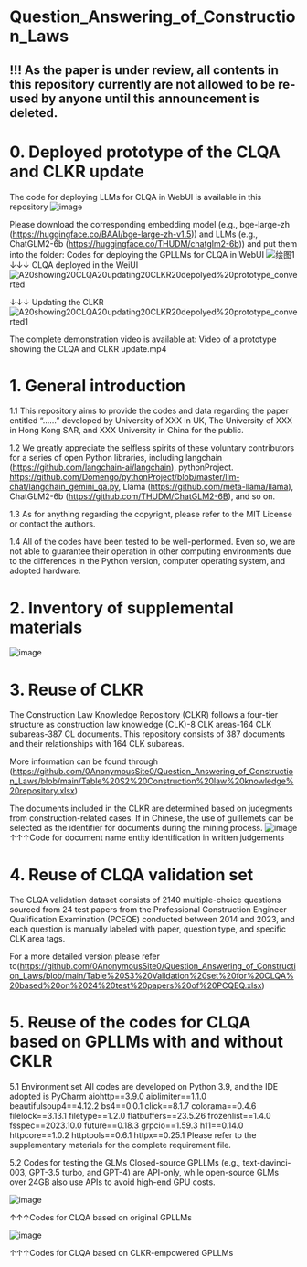 # Question_Answering_of_Construction_Laws

## !!! As the paper is under review, all contents in this repository currently are not allowed to be re-used by anyone until this announcement is deleted.

# 0. Deployed prototype of the CLQA and CLKR update
The code for deploying LLMs for CLQA in WebUI is available in this repository
![image](https://github.com/0AnonymousSite0/Question_Answering_of_Construction_Laws/assets/39326629/2e386b54-042d-4715-b477-92cb10e10ab8)

Please download the corresponding embedding model (e.g., bge-large-zh (https://huggingface.co/BAAI/bge-large-zh-v1.5)) and LLMs (e.g., ChatGLM2-6b (https://huggingface.co/THUDM/chatglm2-6b)) and put them into the folder: Codes for deploying the GPLLMs for CLQA in WebUI 
![绘图1](https://github.com/0AnonymousSite0/Question_Answering_of_Construction_Laws/assets/39326629/d8bb2987-73ad-4731-9e13-bd469f8a741b)
↓↓↓ CLQA deployed in the WeiUI
![A20showing20CLQA20updating20CLKR20depolyed%20prototype_converted](https://github.com/0AnonymousSite0/Question_Answering_of_Construction_Laws/assets/39326629/71bd62b0-0531-41f1-938f-fb228b33c143)

↓↓↓ Updating the CLKR
![A20showing20CLQA20updating20CLKR20depolyed%20prototype_converted1](https://github.com/0AnonymousSite0/Question_Answering_of_Construction_Laws/assets/39326629/7bfe8b6f-d64a-4d25-8207-4a0baefd0c06)

The complete demonstration video is available at: Video of a prototype showing the CLQA and CLKR update.mp4

# 1. General introduction
1.1 This repository aims to provide the codes and data regarding the paper entitled “……” developed by University of XXX in UK, The University of XXX in Hong Kong SAR, and XXX University in China for the public.

1.2 We greatly appreciate the selfless spirits of these voluntary contributors for a series of open Python libraries, including langchain (https://github.com/langchain-ai/langchain), pythonProject. https://github.com/Domengo/pythonProject/blob/master/llm-chat/langchain_gemini_qa.py, Llama (https://github.com/meta-llama/llama), ChatGLM2-6b (https://github.com/THUDM/ChatGLM2-6B), and so on.

1.3 As for anything regarding the copyright, please refer to the MIT License or contact the authors.

1.4 All of the codes have been tested to be well-performed. Even so, we are not able to guarantee their operation in other computing environments due to the differences in the Python version, computer operating system, and adopted hardware.

# 2. Inventory of supplemental materials
![image](https://github.com/0AnonymousSite0/Question_Answering_of_Construction_Laws/assets/39326629/88e38349-2980-4cb7-9808-8c6079c6d42b)
# 3. Reuse of CLKR 
The Construction Law Knowledge Repository (CLKR) follows a four-tier structure as construction law knowledge (CLK)-8 CLK areas-164 CLK subareas-387 CL documents. This repository consists of 387 documents and their relationships with 164 CLK subareas. 

More information can be found through (https://github.com/0AnonymousSite0/Question_Answering_of_Construction_Laws/blob/main/Table%20S2%20Construction%20law%20knowledge%20repository.xlsx)

The documents included in the CLKR are determined based on judegments from construction-related cases. If in Chinese, the use of guillemets can be selected as the identifier for documents during the mining process.
![image](https://github.com/0AnonymousSite0/Question_Answering_of_Construction_Laws/assets/39326629/40e9c8bf-f108-4e1c-8395-7004af727c6e)
↑↑↑Code for document name entity identification in written judgements

# 4. Reuse of CLQA validation set
The CLQA validation dataset consists of 2140 multiple-choice questions sourced from 24 test papers from the Professional Construction Engineer Qualification Examination (PCEQE) conducted between 2014 and 2023, and each question is manually labeled with paper, question type, and specific CLK area tags. 

For a more detailed version please refer to(https://github.com/0AnonymousSite0/Question_Answering_of_Construction_Laws/blob/main/Table%20S3%20Validation%20set%20for%20CLQA%20based%20on%2024%20test%20papers%20of%20PCQEQ.xlsx) 

# 5. Reuse of the codes for CLQA based on GPLLMs with and without CKLR
5.1 Environment set
All codes are developed on Python 3.9, and the IDE adopted is PyCharm
aiohttp==3.9.0
aiolimiter==1.1.0
beautifulsoup4==4.12.2
bs4==0.0.1
click==8.1.7
colorama==0.4.6
filelock==3.13.1
filetype==1.2.0
flatbuffers==23.5.26
frozenlist==1.4.0
fsspec==2023.10.0
future==0.18.3
grpcio==1.59.3
h11==0.14.0
httpcore==1.0.2
httptools==0.6.1
httpx==0.25.1
Please refer to the supplementary materials for the complete requirement file.

5.2 Codes for testing the GLMs
Closed-source GPLLMs (e.g., text-davinci-003, GPT-3.5 turbo, and GPT-4) are API-only, while open-source GLMs over 24GB also use APIs to avoid high-end GPU costs.

![image](https://github.com/0AnonymousSite0/Question_Answering_of_Construction_Laws/assets/39326629/d41b5de6-82a5-49c9-876f-fb62b2533b90)

↑↑↑Codes for CLQA based on original GPLLMs

![image](https://github.com/0AnonymousSite0/Question_Answering_of_Construction_Laws/assets/39326629/b9e08adc-0e17-451a-8731-1ec98f16018a)

↑↑↑Codes for CLQA based on CLKR-empowered GPLLMs


